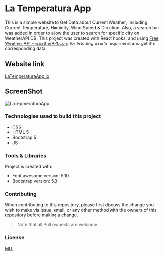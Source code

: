 # La Temperatura App

This is a simple website to Get Data about Current Weather; including Current Temperature, Humidity, Wind Speed & Direction. Also, a search bar was added in order to allow the user to search for specific city on WeatherAPI DB. This project was created with React hooks, and using [Free Weather API - weatherAPI.com](https://www.weatherapi.com) for fetching user's requirment and get it's corresponding data.

## Website link 

[LaTemperaturaApp.io](https://raniamhelmy.github.io/LaTemperaturaApp/)

## ScreenShot

![LaTepmeraturaApp](https://user-images.githubusercontent.com/93358372/220055289-e1a1deaf-d65a-46f9-864c-06882f844539.jpg)


### Technologies used to build this project

<ul>
  <li>CSS</li>
  <li>HTML 5</li>
  <li>Bootstrap 5</li>
  <li>JS</li>
 </ul>
  
### Tools & Libraries  

Project is created with:

* Font awesome version: 5.10
* Bootstrap version: 5.3

### Contributing

When contributing to this repository, please first discuss the change you wish to make via issue, email, or any other method with the owners of this repository before making a change.

>Note that all Pull requests are welcome

### License
[MIT](https://choosealicense.com/licenses/mit/)